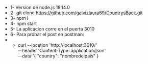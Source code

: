 - 1- Version de node.js 18.14.0
- 2- git clone https://github.com/galvizlaura69/CountrysBack.git
- 3- npm i
- 4- npm start
- 5- La aplicacion corre en el puerta 3010
- 6- Para probar el post en postman:
- - curl --location 'http://localhost:3010/' \
--header 'Content-Type: application/json' \
--data '{
  "country": "nombredelpais"
}
